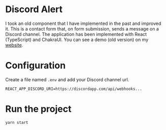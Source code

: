 # Discord Alert

I took an old component that I have implemented in the past and improved it. This is a contact form that, on form submission,  sends a message on a Discord channel. The application has been implemented with React (TypeScript) and ChakraUI. You can see a demo (old version) on my [website](http://andre-i.eu#contactme).

# Configuration

Create a file named `.env` and add your Discord channel url.
```
REACT_APP_DISCORD_URI=https://discordapp.com/api/webhooks...
```

# Run the project 

```
yarn start
```